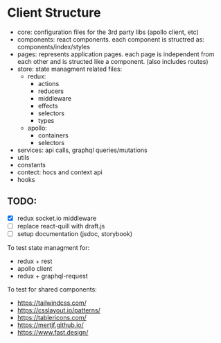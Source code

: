 # Client Structure

 - core: configuration files for the 3rd party libs (apollo client, etc)
 - components: react components. each component is structred as: components/index/styles
 - pages: represents application pages. each page is independent from each other and is structed like a component. (also includes routes)
 - store: state managment related files:
   - redux: 
     - actions
     - reducers
     - middleware
     - effects
     - selectors
     - types
   - apollo: 
     - containers
     - selectors
 - services: api calls, graphql queries/mutations
 - utils
 - constants
 - contect: hocs and context api
 - hooks
 
## TODO:
 - [x] redux socket.io middleware
 - [ ] replace react-quill with draft.js
 - [ ] setup documentation (jsdoc, storybook) 

To test state managment for:
 - redux + rest
 - apollo client 
 - redux + graphql-request

To test for shared components:
 - https://tailwindcss.com/
 - https://csslayout.io/patterns/
 - https://tablericons.com/
 - https://mertjf.github.io/
 - https://www.fast.design/
